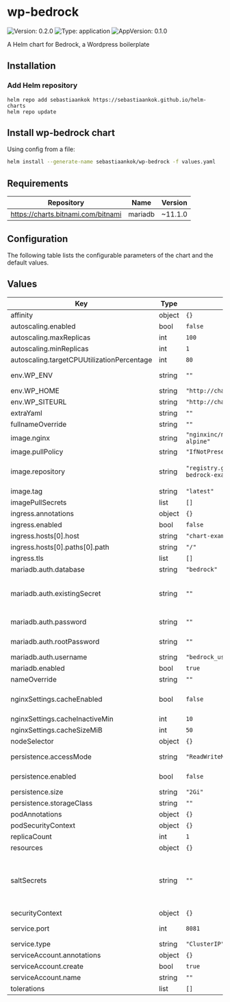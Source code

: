 # wp-bedrock

![Version: 0.2.0](https://img.shields.io/badge/Version-0.2.0-informational?style=flat-square) ![Type: application](https://img.shields.io/badge/Type-application-informational?style=flat-square) ![AppVersion: 0.1.0](https://img.shields.io/badge/AppVersion-0.1.0-informational?style=flat-square)

A Helm chart for Bedrock, a Wordpress boilerplate

## Installation

### Add Helm repository

```shell
helm repo add sebastiaankok https://sebastiaankok.github.io/helm-charts
helm repo update
```

## Install wp-bedrock chart

Using config from a file:

```bash
helm install --generate-name sebastiaankok/wp-bedrock -f values.yaml
```

## Requirements

| Repository | Name | Version |
|------------|------|---------|
| https://charts.bitnami.com/bitnami | mariadb | ~11.1.0 |

## Configuration

The following table lists the configurable parameters of the chart and the default values.

## Values

| Key | Type | Default | Description |
|-----|------|---------|-------------|
| affinity | object | `{}` |  |
| autoscaling.enabled | bool | `false` |  |
| autoscaling.maxReplicas | int | `100` |  |
| autoscaling.minReplicas | int | `1` |  |
| autoscaling.targetCPUUtilizationPercentage | int | `80` |  |
| env.WP_ENV | string | `""` | Set WP_ENV to development to enable debug logging |
| env.WP_HOME | string | `"http://chart-example.local"` | Define WP_HOME variable |
| env.WP_SITEURL | string | `"http://chart-example.local/wp"` | Define WP_SITEURL variable |
| extraYaml | string | `""` | Add extra yaml. usage: extraYaml: |  ... |
| fullnameOverride | string | `""` |  |
| image.nginx | string | `"nginxinc/nginx-unprivileged:1.20-alpine"` | Nginx frontend container image |
| image.pullPolicy | string | `"IfNotPresent"` |  |
| image.repository | string | `"registry.gitlab.com/sebastiaankok/wp-bedrock-example"` | Bedrock image, see example at registry.gitlab.com/sebastiaankok/wp-bedrock-example |
| image.tag | string | `"latest"` |  |
| imagePullSecrets | list | `[]` |  |
| ingress.annotations | object | `{}` |  |
| ingress.enabled | bool | `false` |  |
| ingress.hosts[0].host | string | `"chart-example.local"` |  |
| ingress.hosts[0].paths[0].path | string | `"/"` |  |
| ingress.tls | list | `[]` |  |
| mariadb.auth.database | string | `"bedrock"` | Database name |
| mariadb.auth.existingSecret | string | `""` | Use existing secret. The secret has to contain the keys mariadb-root-password, mariadb-replication-password and mariadb-password |
| mariadb.auth.password | string | `""` | Database user password, if empty generated by helm |
| mariadb.auth.rootPassword | string | `""` | Database root password, if empty generated by helm |
| mariadb.auth.username | string | `"bedrock_user"` | Database user |
| mariadb.enabled | bool | `true` | Enable bitnami mariadb helm chart |
| nameOverride | string | `""` |  |
| nginxSettings.cacheEnabled | bool | `false` | Enable nginx fastcgi cache. Install a wordpress nginx plugin for clearing cache. |
| nginxSettings.cacheInactiveMin | int | `10` | Delete inactive cache time in minutes |
| nginxSettings.cacheSizeMiB | int | `50` | Cache max size in MiB |
| nodeSelector | object | `{}` |  |
| persistence.accessMode | string | `"ReadWriteMany"` | ReadWriteMany is required when scaling multiple replica's |
| persistence.enabled | bool | `false` | Create PVC for wp-content/upload directory |
| persistence.size | string | `"2Gi"` | PVC storage size |
| persistence.storageClass | string | `""` | configure specific storageClass |
| podAnnotations | object | `{}` |  |
| podSecurityContext | object | `{}` |  |
| replicaCount | int | `1` | Set replica count |
| resources | object | `{}` |  |
| saltSecrets | string | `""` | Name of Kubernetes secrets that must contain keys: AUTH_KEY, AUTH_SALT LOGGED_IN_KEY, LOGGED_IN_SALT, NONCE_KEY, NONCE_SALT, SECURE_AUTH_KEY, SECURE_AUTH_SALT |
| securityContext | object | `{}` |  |
| service.port | int | `8081` | The nginx container is configured to expose http on port 8081 |
| service.type | string | `"ClusterIP"` |  |
| serviceAccount.annotations | object | `{}` |  |
| serviceAccount.create | bool | `true` |  |
| serviceAccount.name | string | `""` |  |
| tolerations | list | `[]` |  |
